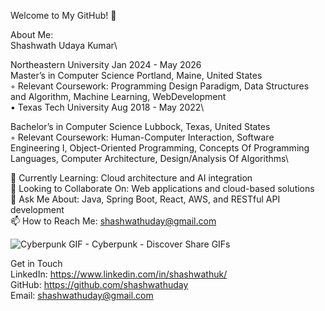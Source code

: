 Welcome to My GitHub! 👋

About Me:\
Shashwath Udaya Kumar\

Northeastern University Jan 2024 - May 2026\
Master’s in Computer Science Portland, Maine, United States\
◦ Relevant Coursework: Programming Design Paradigm, Data Structures and Algorithm, Machine Learning, WebDevelopment\
• Texas Tech University Aug 2018 - May 2022\

Bachelor’s in Computer Science Lubbock, Texas, United States\
◦ Relevant Coursework: Human-Computer Interaction, Software Engineering I, Object-Oriented Programming,
Concepts Of Programming Languages, Computer Architecture, Design/Analysis Of Algorithms\

🌱 Currently Learning: Cloud architecture and AI integration\
👯 Looking to Collaborate On: Web applications and cloud-based solutions\
💬 Ask Me About: Java, Spring Boot, React, AWS, and RESTful API development\
📫 How to Reach Me: shashwathuday@gmail.com 

![Cyberpunk GIF - Cyberpunk - Discover   Share GIFs](https://github.com/user-attachments/assets/a0119f26-fd76-473e-9804-18959fe7b58f)

Get in Touch\
LinkedIn: https://www.linkedin.com/in/shashwathuk/ \
GitHub: https://github.com/shashwathuday \
Email: shashwathuday@gmail.com
